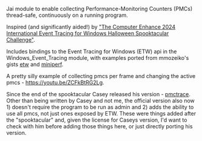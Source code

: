 Jai module to enable collecting Performance-Monitoring Counters (PMCs) thread-safe, continuously on a running program.

Inspired (and significantly aided!) by ["The Computer Enhance 2024 International Event Tracing for Windows Halloween
Spooktacular Challenge"](https://www.computerenhance.com/p/announcing-the-etw-halloween-spooktacular).

Includes bindings to the Event Tracing for Windows (ETW) api in the Windows_Event_Tracing module, with examples ported from mmozeiko's gists [etw](https://gist.github.com/mmozeiko/299fc8ff993b9c671eb7fd5c7bd87d51) and [miniperf](https://gist.github.com/mmozeiko/bd5923bcd9d20b5b9946691932ec95fa?ts=4).

A pretty silly example of collecting pmcs per frame and changing the active pmcs - https://youtu.be/ZCFkBtRG2Lg.

Since the end of the spooktacular Casey released his version - [pmctrace](https://github.com/cmuratori/pmctrace). Other than being written by Casey and not me, the official version also now 1) doesn't require the program to be run as admin and 2) adds the ability to use all pmcs, not just ones exposed by ETW. These were things added after the "spooktacular" and, given the license for Caseys version, I'd want to check with him before adding those things here, or just directly porting his version.